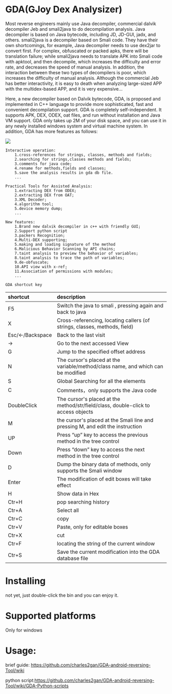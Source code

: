 # GDA(GJoy Dex Analysizer)


Most reverse engineers mainly use Java decompiler, commercial dalvik decompiler Jeb and smali2java to do decompilation analysis. Java decompiler is based on Java bytecode, including JD, JD-GUI, jadx, and others. smali2java is a decompiler based on Smali code. They have their own shortcomings, for example, Java decompiler needs to use dex2jar to convert first. For complex, obfuscated or packed apks, there will be translation failure; while smali2java needs to translate APK into Smali code with apktool, and then decompile, which increases the difficulty and error rate, and decreases the speed of manual analysis. In addition, the interaction between these two types of decompilers is poor, which increases the difficulty of manual analysis. Although the commercial Jeb has better interactivity, it is easy to death when analyzing large-sized APP with the multidex-based APP, and it is very expensive... 

Here, a new decompiler based on Dalvik bytecode, GDA, is proposed and implemented in C++ language to provide more sophisticated, fast and convenient decompilation support. GDA is completely self-independent. It supports APK, DEX, ODEX, oat files, and run without installation and Java VM support. GDA only takes up 2M of your disk space, and you can use it in any newly installed windows system and virtual machine system. In addition, GDA has more features as follows:



![](https://github.com/charles2gan/GDA-android-reversing-Tool/blob/master/GDA_PIC/3_entry_x-ref.png)


```
Interactive operation:
    1.cross-references for strings, classes, methods and fields;
    2.searching for strings,classes methods and fields;
    3.comments for java code;
    4.rename for methods,fields and classes;
    5.save the analysis results in gda db file.
    ...
  
Practical Tools for Assisted Analysis:
    1.extracting DEX from ODEX;
    2.extracting DEX from OAT;
    3.XML Decoder;
    4.algorithm tool;
    5.device memory dump;
    ...
    
New features:
    1.Brand new dalvik decompiler in c++ with friendly GUI;
    2.Support python script
    3.packers Recognition;
    4.Multi-DEX supporting;
    5.making and loading signature of the method 
    6.Malicious Behavior Scanning by API chains;
    7.taint analysis to preview the behavior of variables;
    8.taint analysis to trace the path of variables;
    9.de-obfuscate;
    10.API view with x-ref;
    11.Association of permissions with modules;
    ...
```  


`GDA shortcut key`

|shortcut    |description|
|:-|:-|
|F5	  |Switch the java to smali , pressing again and back to java|
|X    |Cross-referencing, locating callers (of strings, classes, methods, field)|
|Esc/<-/Backspace    |Back to the last visit|
|->    |Go to the next accessed View|
|G    |Jump to the specified offset address|
|N    |The cursor's placed at the variable/method/class name, and which can be modified|
|S    |Global Searching for all the elements|
|C    |Comments，only supports the Java code|
|DoubleClick    |The cursor's placed at the method/str/field/class, double-click to access objects|
|M    |the cursor's placed at the Smali line and pressing M, and edit the instruction|
|UP    |Press “up” key to access the previous method in the tree control|
|Down    |Press “down” key to access the next method in the tree control|
|D    |Dump the binary data of methods, only supports the Smali window|
|Enter     |The modification of edit boxes will take effect|
|H    |Show data in Hex|
|Ctr+H    |pop searching history|
|Ctr+A    |Select all|
|Ctr+C    |copy|
|Ctr+V    |Paste, only for editable boxes|
|Ctr+X    |cut|
|Ctr+F    |locating the string of the current window|
|Ctr+S    |Save the current modification into the GDA database file|


# Installing
  not yet, just double-click the bin and you can enjoy it.

# Supported platforms
  Only for windows

# Usage:

  brief guide: https://github.com/charles2gan/GDA-android-reversing-Tool/wiki
  
  python script:https://github.com/charles2gan/GDA-android-reversing-Tool/wiki/GDA-Python-scripts
  
  
  
  
  
  

